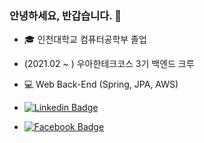 ### 안녕하세요, 반갑습니다. 👋

- 🎓 인천대학교 컴퓨터공학부 졸업
- (2021.02 ~ ) 우아한테크코스 3기 백엔드 크루

- 💻 Web Back-End (Spring, JPA, AWS)

<!-- 
- 📄 <a href="https://docs.google.com/document/d/1p27zb_eB1UUrV55By_oAZil4FEOA3l42BnmCWCqllMg/edit?usp=sharing" target="_blank">Portfolio</a>
- 📘 <a href="https://velog.io/@taehee-kim-dev" target="_blank">Blog</a> 
-->

- [![Linkedin Badge](https://img.shields.io/badge/-LinkedIn-blue?style=flat&logo=Linkedin&logoColor=white&link=https://www.linkedin.com/in/taehee-kim-dev)](https://www.linkedin.com/in/taehee-kim-dev)

- [![Facebook Badge](https://img.shields.io/badge/facebook-1877F2?style=flat&logo=facebook&logoColor=white&link=https://www.facebook.com/taehee.kim.dev)](https://www.facebook.com/taehee.kim.dev)


<!--
**taehee-kim-dev/taehee-kim-dev** is a ✨ _special_ ✨ repository because its `README.md` (this file) appears on your GitHub profile.

Here are some ideas to get you started:

- 🔭 I’m currently working on ...
- 🌱 I’m currently learning ...
- 👯 I’m looking to collaborate on ...
- 🤔 I’m looking for help with ...
- 💬 Ask me about ...
- 📫 How to reach me: ...
- 😄 Pronouns: ...
- ⚡ Fun fact: ...
-->

